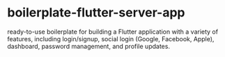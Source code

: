 # boilerplate-flutter-server-app
 ready-to-use boilerplate for building a Flutter application with a variety of features, including login/signup, social login (Google, Facebook, Apple), dashboard, password management, and profile updates.
